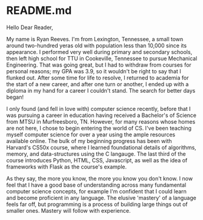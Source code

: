 # README.md
Hello Dear Reader,

My name is Ryan Reeves. I'm from Lexington, Tennessee, a small town around two-hundred yeras old with population less than 10,000 since its appearance. I performed very well during primary and secondary schools, then left high school for TTU in Cookeville, Tennessee to pursue Mechanical Engineering. That was going great, but I had to withdraw from courses for personal reasons; my GPA was 3.9, so it wouldn't be right to say that I flunked out. After some time for life to resolve, I returned to academia for the start of a new career, and after one turn or another, I ended up with a diploma in my hand for a career I couldn't stand. The search for better days began!

I only found (and fell in love with) computer science recently, before that I was pursuing a career in education having received a Bachelor's of Science from MTSU in Murfreesboro, TN. However, for many reasons whose homes are not here, I chose to begin entering the world of CS. I've been teaching myself computer science for over a year using the ample resources available online. The bulk of my beginning progress has been with Harvard's CS50x course, where I learned foundational details of algorithms, memory, and data-structures using the C langauge. The last third of the course introduces Python, HTML, CSS, Javascript, as well as the idea of frameworks with Flask as the course's example.

As they say, the more you know, the more you know you don't know. I now feel that I have a good base of understanding across many fundamental computer science concepts, for example I'm confident that I could learn and become proficient in any language. The elusive 'mastery' of a language feels far off, but programming is a process of building large things out of smaller ones. Mastery will follow with experience.


